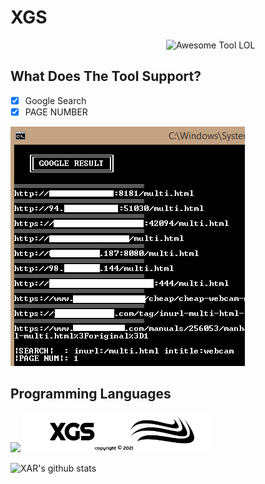 # XGS
<img src = 'https://github.com/XZRFMA/XGS/blob/main/IMG/XGSBOX.png' width=255 alt = 'Awesome Tool LOL' align='right'/><br>
## What Does The Tool Support?
- [X] Google Search
- [X] PAGE NUMBER

![image](IMG/example.png)

## Programming Languages
<img src = 'https://github.com/MarikIshtar007/MarikIshtar007/blob/master/images/python2.png' height='30'/>
<img src="IMG/XGSBAR.png" width=60% align='cemter'>

![XAR's github stats](https://github-readme-stats.vercel.app/api?username=XZRFMA&show_icons=true&hide=[%22issues%22])
